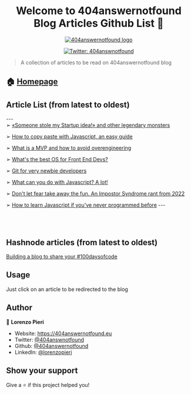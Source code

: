 <h1 align="center">Welcome to 404answernotfound <br/> Blog Articles Github List 👋</h1>

<div align="center">
<a href="404answernotfound.eu" target="_blank">
    <img alt="404answernotfound logo" src="https://camo.githubusercontent.com/8ed054ee6fae0a874adc186d180b67b61656cd7a06ad0a28f2e0e54e5ee4807c/68747470733a2f2f343034616e737765726e6f74666f756e642e65752f5f6e6578742f696d6167653f75726c3d253246737461746963253246696d61676573253246343034616e737765726e6f74666f756e646461726b7468656d652e706e6726773d31323826713d3735" />
  </a>
    </div>
<p align="center">
  <a href="https://twitter.com/404answnotfound" target="_blank">
    <img alt="Twitter: 404answnotfound" src="https://img.shields.io/twitter/follow/404answnotfound.svg?style=social" />
  </a>
</p>

> A collection of articles to be read on 404answernotfound blog

## 🏠 [Homepage](404answernotfound.eu)

## Article List (from latest to oldest)
---<br/>➢ [«Someone stole my Startup idea!» and other legendary monsters](https://404answernotfound.eu/blog/someone-stole-my-startup-idea-and-other-legendary-monsters)

➢ [How to copy paste with Javascript, an easy guide](https://404answernotfound.eu/blog/how-to-copy-paste-with-javascript-an-easy-guide)

➢ [What is a MVP and how to avoid overengineering](https://404answernotfound.eu/blog/what-is-an-mvp-and-how-to-avoid-overengineering)

➢ [What's the best OS for Front End Devs?](https://404answernotfound.eu/blog/whats-the-best-os-for-web-developers)

➢ [Git for very newbie developers](https://404answernotfound.eu/blog/git-for-very-newbie-developers)

➢ [What can you do with Javascript? A lot!](https://404answernotfound.eu/blog/what-can-you-do-with-javascript-a-lot)

➢ [Don't let fear take away the fun. An Impostor Syndrome rant from 2022](https://404answernotfound.eu/blog/dont-let-fear-take-away-the-fun-an-impostor-syndrom-analysis-from-2022)

➢ [How to learn Javascript if you've never programmed before](https://404answernotfound.eu/blog/how-to-learn-javascript-if-youve-never-programmed-before)
---<br/><br/><br/><br/>

## Hashnode articles (from latest to oldest)
[Building a blog to share your #100daysofcode](https://404answnotfound.hashnode.dev/building-a-blog-to-share-your-100daysofcode)
## Usage

Just click on an article to be redirected to the blog

## Author

👤 **Lorenzo Pieri**

* Website: https://404answernotfound.eu
* Twitter: [@404answnotfound](https://twitter.com/404answnotfound)
* Github: [@404answernotfound](https://github.com/404answernotfound)
* LinkedIn: [@lorenzopieri](https://linkedin.com/in/lorenzopieri)

## Show your support

Give a ⭐️ if this project helped you!